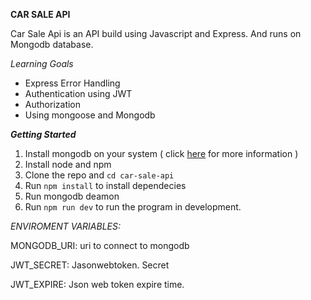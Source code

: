 **CAR SALE API**

Car Sale Api is an API build using Javascript and Express. And runs on Mongodb database.

*Learning Goals*

- Express Error Handling
- Authentication using JWT
- Authorization
- Using mongoose and Mongodb 

***Getting Started***

1. Install mongodb on your system ( click [here](https://docs.mongodb.com/manual/installation/) for more information ) 
2. Install node and npm
3. Clone the repo and `cd car-sale-api`
4. Run `npm install` to install dependecies 
5. Run mongodb deamon
6. Run `npm run dev` to run the program in development.

*ENVIROMENT VARIABLES:*

MONGODB_URI: uri to connect to mongodb

JWT_SECRET: Jasonwebtoken. Secret

JWT_EXPIRE: Json web token expire time.
